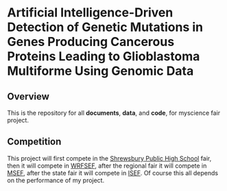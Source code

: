 # Artificial Intelligence-Driven Detection of Genetic Mutations in Genes Producing Cancerous Proteins Leading to Glioblastoma Multiforme Using Genomic Data

## Overview

This is the repository for all **documents**, **data**, and **code**, for myscience fair project.

## Competition

This project will first compete in the [Shrewsbury Public High School](https://schools.shrewsburyma.gov/high) fair, then it will compete in [WRFSEF](https://www.wrsef.net/), after the regional fair it will compete in [MSEF](https://scifair.com/), after the state fair it will compete in [ISEF](https://www.societyforscience.org/isef/). Of course this all depends on the performance of my project.
